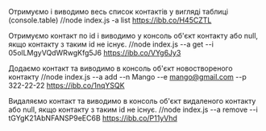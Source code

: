 Отримуємо і виводимо весь список контактів у вигляді таблиці (console.table)
//node index.js -a list https://ibb.co/H45CZTL

Отримуємо контакт по id і виводимо у консоль об'єкт контакту або null, якщо контакту з таким id не існує.
//node index.js --a get --i 05olLMgyVQdWRwgKfg5J6 https://ibb.co/VYg6Jy3

Додаємо контакт та виводимо в консоль об'єкт новоствореного контакту
//node index.js --a add --n Mango --e mango@gmail.com --p 322-22-22 https://ibb.co/1nqYSQK

Видаляємо контакт та виводимо в консоль об'єкт видаленого контакту або null, якщо контакту з таким id не існує.
//node index.js --a remove --i tGYgK21AbNFANSP9eEC6B https://ibb.co/P11yVhd

